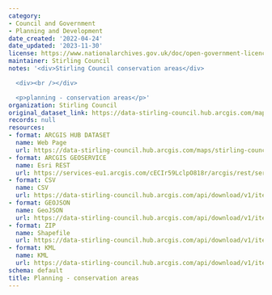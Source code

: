 ```yaml
---
category:
- Council and Government
- Planning and Development
date_created: '2022-04-24'
date_updated: '2023-11-30'
license: https://www.nationalarchives.gov.uk/doc/open-government-licence/version/3/
maintainer: Stirling Council
notes: '<div>Stirling Council conservation areas</div>

  <div><br /></div>

  <p>planning - conservation areas</p>'
organization: Stirling Council
original_dataset_link: https://data-stirling-council.hub.arcgis.com/maps/stirling-council::planning-conservation-areas
records: null
resources:
- format: ARCGIS HUB DATASET
  name: Web Page
  url: https://data-stirling-council.hub.arcgis.com/maps/stirling-council::planning-conservation-areas
- format: ARCGIS GEOSERVICE
  name: Esri REST
  url: https://services-eu1.arcgis.com/cECIr59LclpO818r/arcgis/rest/services/Planning_Conservation_Areas_HES/FeatureServer/8
- format: CSV
  name: CSV
  url: https://data-stirling-council.hub.arcgis.com/api/download/v1/items/c31e5f3380f04510b8cbc4384ee7bbe1/csv?layers=8
- format: GEOJSON
  name: GeoJSON
  url: https://data-stirling-council.hub.arcgis.com/api/download/v1/items/c31e5f3380f04510b8cbc4384ee7bbe1/geojson?layers=8
- format: ZIP
  name: Shapefile
  url: https://data-stirling-council.hub.arcgis.com/api/download/v1/items/c31e5f3380f04510b8cbc4384ee7bbe1/shapefile?layers=8
- format: KML
  name: KML
  url: https://data-stirling-council.hub.arcgis.com/api/download/v1/items/c31e5f3380f04510b8cbc4384ee7bbe1/kml?layers=8
schema: default
title: Planning - conservation areas
---
```

